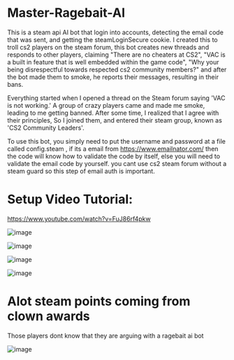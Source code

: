 # Master-Ragebait-AI
 This is a steam api AI bot that login into accounts, detecting the email code that was sent, and getting the steamLoginSecure cookie. I created this to troll cs2 players on the steam forum, this bot creates new threads and responds to other players, claiming "There are no cheaters at CS2", "VAC is a built in feature that is well embedded within the game code", "Why your being disrespectful towards respected cs2 community members?" and after the bot made them to smoke, he reports their messages, resulting in their bans.

Everything started when I opened a thread on the Steam forum saying 'VAC is not working.' A group of crazy players came and made me smoke, leading to me getting banned. After some time, I realized that I agree with their principles, So I joined them, and entered their steam group, known as 'CS2 Community Leaders'.

To use this bot, you simply need to put the username and password at a file called config.steam , if its a email from https://www.emailnator.com/ then the code will know how to validate the code by itself, else you will need to validate the email code by yourself. you cant use cs2 steam forum without a steam guard so this step of email auth is important.

# Setup Video Tutorial:
https://www.youtube.com/watch?v=FuJ86rf4pkw

![image](https://github.com/user-attachments/assets/8ddaf98a-0876-42b6-a053-73434c8c4690)


![image](https://github.com/user-attachments/assets/a8f6f9d4-e049-4e00-a1b8-abb281d0ba5b)


![image](https://github.com/user-attachments/assets/0cd97e0c-a5ac-4a78-85b8-29a1a28f6e97)

![image](https://github.com/user-attachments/assets/60eaa69b-b62a-4014-9fe4-25cb63ebc5ac)


# Alot steam points coming from clown awards
Those players dont know that they are arguing with a ragebait ai bot

![image](https://github.com/user-attachments/assets/0923ab55-0187-4376-b676-b79b7825f296)
